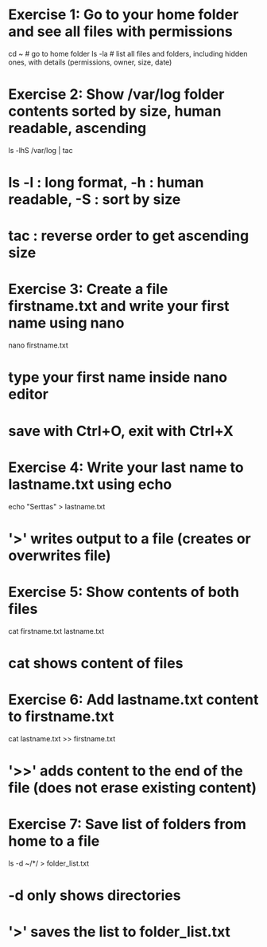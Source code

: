 # Exercise 1: Go to your home folder and see all files with permissions
cd ~           # go to home folder
ls -la         # list all files and folders, including hidden ones, with details (permissions, owner, size, date)

# Exercise 2: Show /var/log folder contents sorted by size, human readable, ascending
ls -lhS /var/log | tac  
# ls -l : long format, -h : human readable, -S : sort by size
# tac : reverse order to get ascending size

# Exercise 3: Create a file firstname.txt and write your first name using nano
nano firstname.txt  
# type your first name inside nano editor
# save with Ctrl+O, exit with Ctrl+X

# Exercise 4: Write your last name to lastname.txt using echo
echo "Serttas" > lastname.txt  
# '>' writes output to a file (creates or overwrites file)

# Exercise 5: Show contents of both files
cat firstname.txt lastname.txt  
# cat shows content of files

# Exercise 6: Add lastname.txt content to firstname.txt
cat lastname.txt >> firstname.txt  
# '>>' adds content to the end of the file (does not erase existing content)

# Exercise 7: Save list of folders from home to a file
ls -d ~/*/ > folder_list.txt  
# -d only shows directories
# '>' saves the list to folder_list.txt
